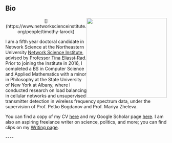 ## <a name="bio"></a> Bio

<div class="clearfix">
<center>[<img src="https://uploads-ssl.webflow.com/58920a954e6c16dd742902c7/5bc78f7efaca718cb09689bf_timothy-crop.png" height=250 width=250 style="float:right;margin=2px">](https://www.networkscienceinstitute.org/people/timothy-larock)</center>

I am a fifth year doctoral candidate in Network Science at the Northeastern University [Network Science Institute](https://www.networkscienceinstitute.org), advised by [Professor Tina Eliassi-Rad](https://www.eliassi.org). Prior to joining the Institute in 2016, I completed a BS in Computer Science and Applied Mathematics with a minor in Philosophy at the State University of New York at Albany, where I conducted research on load balancing in cellular networks and unsupervised transmitter detection in wireless frequency spectrum data, under the supervision of Prof. Petko Bogdanov and Prof. Mariya Zheleva. 

You can find a copy of my CV [here](img/LaRock_Tim_CV.pdf) and my Google Scholar page [here](https://scholar.google.com/citations?user=kAaxRkUAAAAJ&hl=en). I am also an aspiring freelance writer on science, politics, and more; you can find clips on my [Writing page](writing/writing.html).
</div>
----

